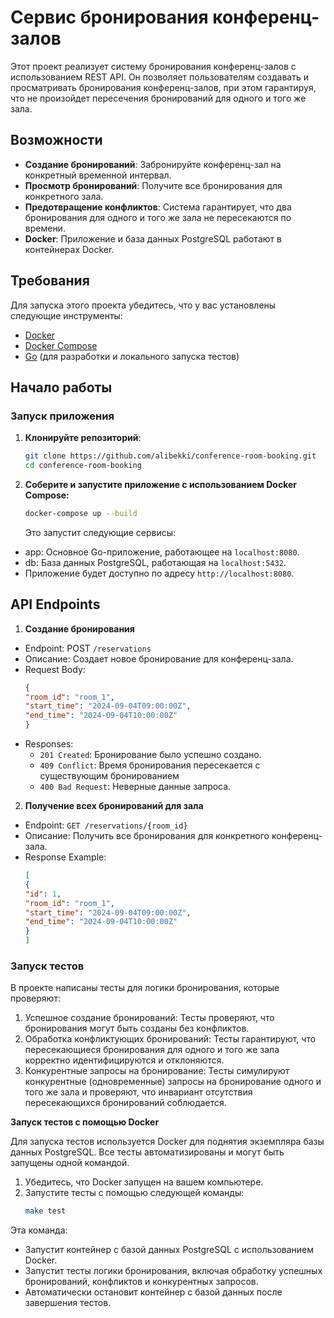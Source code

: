 # Сервис бронирования конференц-залов

Этот проект реализует систему бронирования конференц-залов с использованием REST API. Он позволяет пользователям создавать и просматривать бронирования конференц-залов, при этом гарантируя, что не произойдет пересечения бронирований для одного и того же зала.

## Возможности

- **Создание бронирований**: Забронируйте конференц-зал на конкретный временной интервал.
- **Просмотр бронирований**: Получите все бронирования для конкретного зала.
- **Предотвращение конфликтов**: Система гарантирует, что два бронирования для одного и того же зала не пересекаются по времени.
- **Docker**: Приложение и база данных PostgreSQL работают в контейнерах Docker.

## Требования

Для запуска этого проекта убедитесь, что у вас установлены следующие инструменты:

- [Docker](https://www.docker.com/)
- [Docker Compose](https://docs.docker.com/compose/)
- [Go](https://golang.org/) (для разработки и локального запуска тестов)

## Начало работы

### Запуск приложения

1. **Клонируйте репозиторий**:

   ```bash
   git clone https://github.com/alibekki/conference-room-booking.git
   cd conference-room-booking
    ```

2. **Соберите и запустите приложение с использованием Docker Compose:**
    ```bash
   docker-compose up --build
   ```
   Это запустит следующие сервисы:

- app: Основное Go-приложение, работающее на ```localhost:8080```.
- db: База данных PostgreSQL, работающая на ```localhost:5432```.
- Приложение будет доступно по адресу ```http://localhost:8080```.

## API Endpoints

1. **Создание бронирования**
 -  Endpoint: POST ```/reservations```
  - Описание: Создает новое бронирование для конференц-зала.
  - Request Body:
    ```json
    {
    "room_id": "room_1",
    "start_time": "2024-09-04T09:00:00Z",
    "end_time": "2024-09-04T10:00:00Z"
    }
    ```
 - Responses:
   - ```201 Created```: Бронирование было успешно создано.
   - ```409 Conflict```: Время бронирования пересекается с существующим бронированием
   - ```400 Bad Request```: Неверные данные запроса.

2. **Получение всех бронирований для зала**
  - Endpoint: ```GET /reservations/{room_id}```
  - Описание: Получить все бронирования для конкретного конференц-зала.
  - Response Example:
    ```json
    [
    {
    "id": 1,
    "room_id": "room_1",
    "start_time": "2024-09-04T09:00:00Z",
    "end_time": "2024-09-04T10:00:00Z"
    }
    ]
    ```
### Запуск тестов
В проекте написаны тесты для логики бронирования, которые проверяют:

1. Успешное создание бронирований: Тесты проверяют, что бронирования могут быть созданы без конфликтов.
2. Обработка конфликтующих бронирований: Тесты гарантируют, что пересекающиеся бронирования для одного и того же зала корректно идентифицируются и отклоняются.
3. Конкурентные запросы на бронирование: Тесты симулируют конкурентные (одновременные) запросы на бронирование одного и того же зала и проверяют, что инвариант отсутствия пересекающихся бронирований соблюдается.

**Запуск тестов с помощью Docker**

 Для запуска тестов используется Docker для поднятия экземпляра базы данных PostgreSQL. Все тесты автоматизированы и могут быть запущены одной командой.

1. Убедитесь, что Docker запущен на вашем компьютере.
2. Запустите тесты с помощью следующей команды:
    ```bash
   make test
    ```
Эта команда:

- Запустит контейнер с базой данных PostgreSQL с использованием Docker.
- Запустит тесты логики бронирования, включая обработку успешных бронирований, конфликтов и конкурентных запросов.
- Автоматически остановит контейнер с базой данных после завершения тестов.
